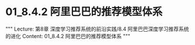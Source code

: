 # 01_8.4.2 阿里巴巴的推荐模型体系

"""
Lecture: 第8章 深度学习推荐系统的前沿实践/8.4 阿里巴巴深度学习推荐系统的进化
Content: 01_8.4.2 阿里巴巴的推荐模型体系
"""

